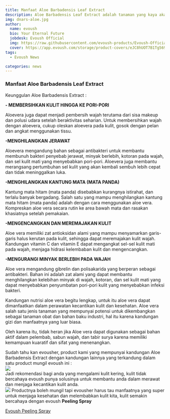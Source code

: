 ```yaml
---
title: Manfaat Aloe Barbadensis Leaf Extract
description: Aloe Barbadensis Leaf Extract adalah tanaman yang kaya akan protein, kalsium, vitamin A, C, dan E untuk menghilangkan jerawat, melembabkan kulit, dan meremajakan kulit. Berfungsi sebagai antibakteri dan antiinflamasi.
img: dnars-aloe.jpg
author:
  name: evoush
  bio: Your Eternal Future
  jobdesk: Evoush Official
  img: https://raw.githubusercontent.com/evoush-products/Evoush-Official-Website/master/static/icon_128.png
  cover: https://app.evoush.com/storage/product-covers/eJC8hUOT7B1Tg56943hWhsI9KMH8k7CdRe2OFDbo.jpg
tags:
  - Evoush News

categories: news
---  
```


### Manfaat Aloe Barbadensis Leaf Extract

Keunggulan Aloe Barbadensis Extract :

**- MEMBERSIHKAN KULIT HINGGA KE PORI-PORI**

Aloevera juga dapat menjadi pembersih wajah terutama dari sisa makeup dan polusi udara setelah beraktivitas seharian. Untuk membersihkan wajah dengan aloevera, cukup oleskan aloevera pada kulit, gosok dengan pelan dan angkat menggunakan tissu.


**-MENGHILANGKAN JERAWAT**

Aloevera mengandung bahan sebagai antibakteri untuk membantu membunuh bakteri penyebab jerawat, minyak berlebih, kotoran pada wajah, dan sel kulit mati yang menyebabkan pori-pori. Aloevera juga membantu merangsang pertumbuhan sel kulit yang akan kembali sembuh lebih cepat dan tidak meninggalkan luka.


**-MENGHILANGKAN KANTUNG MATA (MATA PANDA)**

Kantung mata hitam (mata panda) disebabkan kurangnya istirahat, dan terlalu banyak bergadang. Salah satu yang mampu menghilangkan kantung mata hitam (mata panda) adalah dengan cara menggunakan aloe vera. Kompreskan aloe vera secara rutin ke area bawah mata dan rasakan khasiatnya setelah pemakaian.


**-MENGENCANGKAN DAN MEREMAJAKAN KULIT**

Aloe vera memiliki zat antioksidan alami yang mampu menyamarkan garis-garis halus kerutan pada kulit, sehingga dapat meremajakan kulit wajah. Kandungan vitamin C dan vitamin E dapat mengangkat sel-sel kulit mati pada wajah, menjaga hidrasi kelembaban kulit dan mengencangkan.


**-MENGURANGI MINYAK BERLEBIH PADA WAJAH**

Aloe vera mengandung gibrelin dan polisakarida yang berperan sebagai antibakteri. Bahan ini adalah zat alami yang dapat membantu menghilangkan kelebihan minyak di wajah, kotoran, dan sel kulit mati yang dapat menyebabkan penyumbatan pori-pori kulit yang menyebabkan infeksi bakteri.

Kandungan nutrisi aloe vera begitu lengkap, untuk itu aloe vera dapat dimanfaatkan dalam perawatan kecantikan kulit dan kesehatan. Aloe vera salah satu jenis tanaman yang mempunyai potensi untuk dikembangkan sebagai tanaman obat dan bahan baku industri, hal itu karena kandungan gizi dan manfaatnya yang luar biasa.

Oleh karena itu, tidak heran jika Aloe vera dapat digunakan sebagai bahan aktif dalam pelembab, sabun wajah, dan tabir surya karena memiliki kemampuan kuaratif dan sifat yang menenangkan.  

Sudah tahu kan evousher, product kami yang mempunyai kandungan Aloe Barbadensis Extract dengan kandungan lainnya yang terkandung dalam satu product mungil evoush ini :  
<img src="https://cdn.chec.io/merchants/27164/assets/53f2SjmlMXoU6i51%7C9.jpg" class="img-fluid">  
Jadi rekomendasi bagi anda yang mengalami kulit kering, kulit tidak bercahaya evoush punya solusinya untuk membantu anda dalam merawat dan menjaga kecantikan kulit anda.  
<img src="https://cdn.chec.io/merchants/27164/assets/I0HnAV82vgfxOhiy%7Cpeeling%20spray1A.jpg" class="img-fluid">
Productnya boleh mungil tapi evousher harus tau manfaatnya yang super untuk menjaga kesehatan dan melembabkan kulit kita, kulit semakin bercahaya dengan evoush **Peeling Spray**  

<a href="https://evoush.com/product/evoush-peeling-spray" class="btn btn-block btn-primary">Evoush Peeling Spray</a>